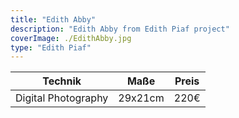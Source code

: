 ```yaml
---
title: "Edith Abby"
description: "Edith Abby from Edith Piaf project"
coverImage: ./EdithAbby.jpg
type: "Edith Piaf"
---
```


| Technik                     | Maße      | Preis |
|-----------------------------|-----------|-------|
| Digital Photography         | 29x21cm   | 220€  |
